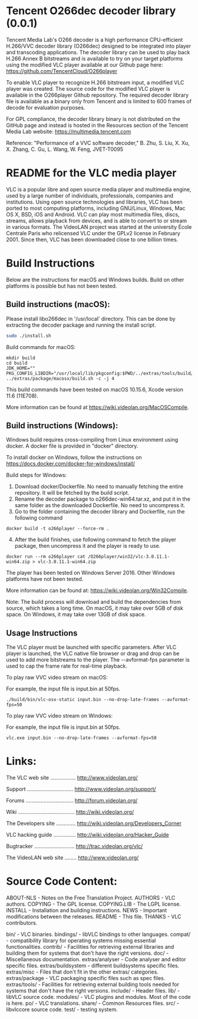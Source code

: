 Tencent O266dec decoder library (0.0.1)
=========================================================================

Tencent Media Lab's O266 decoder is a high performance CPU-efficient
H.266/VVC decoder library (O266dec) designed to be integrated into player and
transcoding applications. The decoder library can be used to play back
H.266 Annex B bitstreams and is available to try on your target
platforms using the modified VLC player available at our Github page
here: https://github.com/TencentCloud/O266player

To enable VLC player to recognize H.266 bitstream input, a modified
VLC player was created.  The source code for the modified VLC player
is available in the O266player Github repository. The required decoder
library file is available as a binary only from Tencent and is limited
to 600 frames of decode for evaluation purposes.

For GPL compliance, the decoder library binary is not distributed on the 
GitHub page and instead is hosted in the Resources section of 
the Tencent Media Lab website:  https://multimedia.tencent.com

Reference:
"Performance of a VVC software decoder," B. Zhu, S. Liu, X. Xu, X. Zhang, C. Gu, L. Wang, W. Feng, JVET-T0095

README for the VLC media player
===============================

VLC is a popular libre and open source media player and multimedia engine,
used by a large number of individuals, professionals, companies and
institutions. Using open source technologies and libraries, VLC has been
ported to most computing platforms, including GNU/Linux, Windows, Mac OS X,
BSD, iOS and Android.
VLC can play most multimedia files, discs, streams, allows playback from
devices, and is able to convert to or stream in various formats.
The VideoLAN project was started at the university École Centrale Paris who
relicensed VLC under the GPLv2 license in February 2001. Since then, VLC has
been downloaded close to one billion times.

Build Instructions
==================

Below are the instructions for macOS and Windows builds. Build on other platforms is possible but has not been tested.

Build instructions (macOS):
---------------------------
Please install libo266dec in '/usr/local' directory. This can be done by extracting the decoder package and running the install script.
```sh
sudo ./install.sh
```

Build commands for macOS:
```
mkdir build
cd build
JDK_HOME="" PKG_CONFIG_LIBDIR="/usr/local/lib/pkgconfig:$PWD/../extras/tools/build/lib/pkgconfig" ../extras/package/macosx/build.sh -c -j 4
```

This build commands have been tested on macOS 10.15.6, Xcode version 11.6 (11E708).

More information can be found at https://wiki.videolan.org/MacOSCompile.

Build instructions (Windows):
-----------------------------
Windows build requires cross-compiling from Linux environment using docker. A docker file is provided in "docker" directory.

To install docker on Windows, follow the instructions on https://docs.docker.com/docker-for-windows/install/

Build steps for Windows:
1. Download docker/Dockerfile. No need to manually fetching the entire repository. It will be fetched by the build script.
2. Rename the decoder package to o266dec-win64.tar.xz, and put it in the same folder as the downloaded Dockerfile. No need to uncompress it.
3. Go to the folder containing the decoder library and Dockerfile, run the following command
```
docker build -t o266player --force-rm .
```
4. After the build finishes, use following command to fetch the player package, then uncompress it and the player is ready to use.
```
docker run --rm o266player cat /O266player/win32/vlc-3.0.11.1-win64.zip > vlc-3.0.11.1-win64.zip
```

The player has been tested on Windows Server 2016. Other Windows platforms have not been tested.

More information can be found at: https://wiki.videolan.org/Win32Compile.


Note:
The build process will download and build the dependencies from source, which takes a long time. On macOS, it may take over 5GB of disk space. On Windows, it may take over 13GB of disk space.

Usage Instructions
------------------

The VLC player must be launched with specific parameters. After VLC player is launched, the VLC native file browser or drag and drop can be used to add more bitstreams to the player.
The --avformat-fps parameter is used to cap the frame rate for real-time playback.

To play raw VVC video stream on macOS:

For example, the input file is input.bin at 50fps.
```
./build/bin/vlc-osx-static input.bin --no-drop-late-frames --avformat-fps=50
```

To play raw VVC video stream on Windows:

For example, the input file is input.bin at 50fps.
```
vlc.exe input.bin --no-drop-late-frames --avformat-fps=50
```

Links:
======

The VLC web site ................. http://www.videolan.org/

Support ............................... http://www.videolan.org/support/

Forums ................................ http://forum.videolan.org/

Wiki ...................................... http://wiki.videolan.org/

The Developers site ............. http://wiki.videolan.org/Developers_Corner

VLC hacking guide ............... http://wiki.videolan.org/Hacker_Guide

Bugtracker ........................... http://trac.videolan.org/vlc/

The VideoLAN web site ........ http://www.videolan.org/


Source Code Content:
===================
ABOUT-NLS          - Notes on the Free Translation Project.
AUTHORS            - VLC authors.
COPYING            - The GPL license.
COPYING.LIB        - The LGPL license.
INSTALL            - Installation and building instructions.
NEWS               - Important modifications between the releases.
README             - This file.
THANKS             - VLC contributors.

bin/               - VLC binaries.
bindings/          - libVLC bindings to other languages.
compat/            - compatibility library for operating systems missing
                     essential functionalities.
contrib/           - Facilities for retrieving external libraries and building
                     them for systems that don't have the right versions.
doc/               - Miscellaneous documentation.
extras/analyser    - Code analyser and editor specific files.
extras/buildsystem - different buildsystems specific files.
extras/misc        - Files that don't fit in the other extras/ categories.
extras/package     - VLC packaging specific files such as spec files.
extras/tools/      - Facilities for retrieving external building tools needed
                     for systems that don't have the right versions.
include/           - Header files.
lib/               - libVLC source code.
modules/           - VLC plugins and modules. Most of the code is here.
po/                - VLC translations.
share/             - Common Resources files.
src/               - libvlccore source code.
test/              - testing system.
